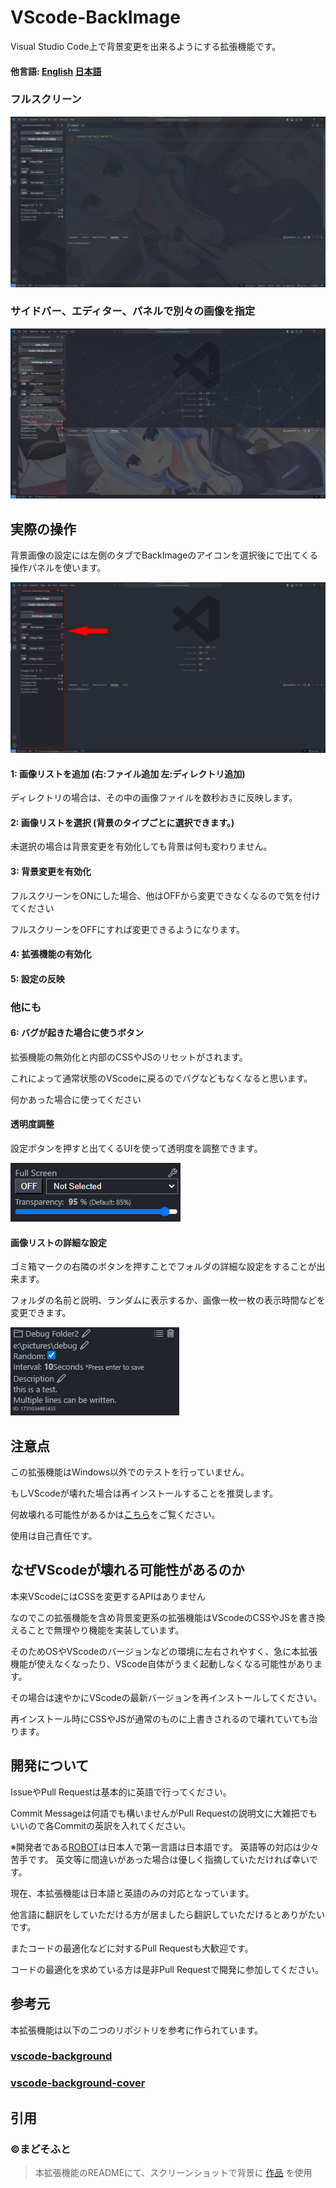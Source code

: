# VScode-BackImage

Visual Studio Code上で背景変更を出来るようにする拡張機能です。

#### 他言語: [English](./README.md) [日本語](./README.ja-JP.md)

### フルスクリーン

![image](./images/fullscreen.png)

### サイドバー、エディター、パネルで別々の画像を指定

![image](./images/multiple.png)

## 実際の操作

背景画像の設定には左側のタブでBackImageのアイコンを選択後にで出てくる操作パネルを使います。

![image](./images/activebar.png)

#### 1: 画像リストを追加 (右:ファイル追加 左:ディレクトリ追加)

ディレクトリの場合は、その中の画像ファイルを数秒おきに反映します。

#### 2: 画像リストを選択 (背景のタイプごとに選択できます。)

未選択の場合は背景変更を有効化しても背景は何も変わりません。

#### 3: 背景変更を有効化

フルスクリーンをONにした場合、他はOFFから変更できなくなるので気を付けてください

フルスクリーンをOFFにすれば変更できるようになります。

#### 4: 拡張機能の有効化

#### 5: 設定の反映

### 他にも

#### 6: バグが起きた場合に使うボタン

拡張機能の無効化と内部のCSSやJSのリセットがされます。

これによって通常状態のVScodeに戻るのでバグなどもなくなると思います。

何かあった場合に使ってください

#### 透明度調整

設定ボタンを押すと出てくるUIを使って透明度を調整できます。

![image](./images/opacity.png)

#### 画像リストの詳細な設定

ゴミ箱マークの右隣のボタンを押すことでフォルダの詳細な設定をすることが出来ます。

フォルダの名前と説明、ランダムに表示するか、画像一枚一枚の表示時間などを変更できます。

![image](./images/folder-settings.png)

## 注意点

この拡張機能はWindows以外でのテストを行っていません。

もしVScodeが壊れた場合は再インストールすることを推奨します。

何故壊れる可能性があるかは[こちら](#なぜvscodeが壊れる可能性があるのか)をご覧ください。

使用は自己責任です。

## なぜVScodeが壊れる可能性があるのか

本来VScodeにはCSSを変更するAPIはありません

なのでこの拡張機能を含め背景変更系の拡張機能はVScodeのCSSやJSを書き換えることで無理やり機能を実装しています。

そのためOSやVScodeのバージョンなどの環境に左右されやすく、急に本拡張機能が使えなくなったり、VScode自体がうまく起動しなくなる可能性があります。

その場合は速やかにVScodeの最新バージョンを再インストールしてください。

再インストール時にCSSやJSが通常のものに上書きされるので壊れていても治ります。

## 開発について

IssueやPull Requestは基本的に英語で行ってください。

Commit Messageは何語でも構いませんがPull Requestの説明文に大雑把でもいいので各Commitの英訳を入れてください。

※開発者である[ROBOT](https://github.com/ROBOTofficial)は日本人で第一言語は日本語です。
英語等の対応は少々苦手です。
英文等に間違いがあった場合は優しく指摘していただければ幸いです。

現在、本拡張機能は日本語と英語のみの対応となっています。

他言語に翻訳をしていただける方が居ましたら翻訳していただけるとありがたいです。

またコードの最適化などに対するPull Requestも大歓迎です。

コードの最適化を求めている方は是非Pull Requestで開発に参加してください。

## 参考元

本拡張機能は以下の二つのリポジトリを参考に作られています。

### [vscode-background](https://github.com/shalldie/vscode-background)

### [vscode-background-cover](https://github.com/AShujiao/vscode-background-cover)

## 引用

### ©まどそふと

> 本拡張機能のREADMEにて、スクリーンショットで背景に [作品](https://madosoft.net/hamidashi/) を使用
